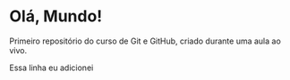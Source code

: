 # Olá, Mundo!
 Primeiro repositório do curso de Git e GitHub, criado durante uma aula ao vivo.
 
Essa linha eu adicionei
